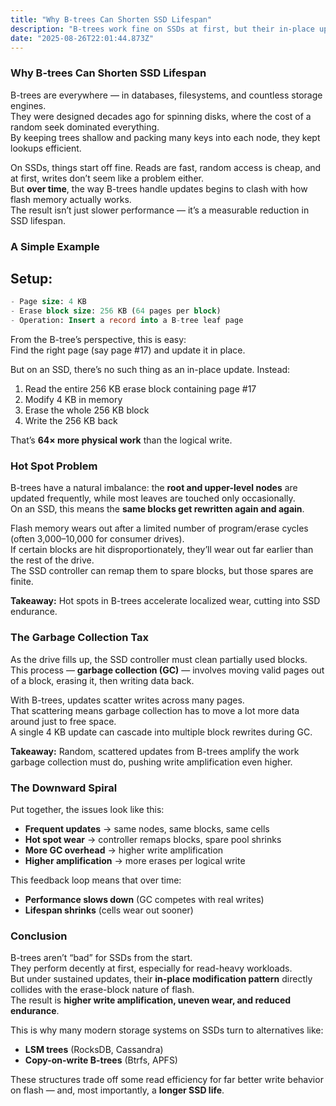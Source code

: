 ```yaml
---
title: "Why B-trees Can Shorten SSD Lifespan"
description: "B-trees work fine on SSDs at first, but their in-place updates cause high write amplification and hot-spot wear over time. The result: slower performance and a shorter SSD lifespan compared to flash-optimized structures like LSM or copy-on-write trees."
date: "2025-08-26T22:01:44.873Z"
---
```


### Why B-trees Can Shorten SSD Lifespan

B-trees are everywhere — in databases, filesystems, and countless storage engines.  
They were designed decades ago for spinning disks, where the cost of a random seek dominated everything.  
By keeping trees shallow and packing many keys into each node, they kept lookups efficient.

On SSDs, things start off fine. Reads are fast, random access is cheap, and at first, writes don’t seem like a problem either.  
But **over time**, the way B-trees handle updates begins to clash with how flash memory actually works.  
The result isn’t just slower performance — it’s a measurable reduction in SSD lifespan.

### A Simple Example

## Setup:

```sql
- Page size: 4 KB
- Erase block size: 256 KB (64 pages per block)
- Operation: Insert a record into a B-tree leaf page
```

From the B-tree’s perspective, this is easy:  
Find the right page (say page #17) and update it in place.

But on an SSD, there’s no such thing as an in-place update. Instead:

1. Read the entire 256 KB erase block containing page #17
2. Modify 4 KB in memory
3. Erase the whole 256 KB block
4. Write the 256 KB back

That’s **64× more physical work** than the logical write.

### Hot Spot Problem

B-trees have a natural imbalance: the **root and upper-level nodes** are updated frequently, while most leaves are touched only occasionally.  
On an SSD, this means the **same blocks get rewritten again and again**.

Flash memory wears out after a limited number of program/erase cycles (often 3,000–10,000 for consumer drives).  
If certain blocks are hit disproportionately, they’ll wear out far earlier than the rest of the drive.  
The SSD controller can remap them to spare blocks, but those spares are finite.

**Takeaway:** Hot spots in B-trees accelerate localized wear, cutting into SSD endurance.

### The Garbage Collection Tax

As the drive fills up, the SSD controller must clean partially used blocks.  
This process — **garbage collection (GC)** — involves moving valid pages out of a block, erasing it, then writing data back.

With B-trees, updates scatter writes across many pages.  
That scattering means garbage collection has to move a lot more data around just to free space.  
A single 4 KB update can cascade into multiple block rewrites during GC.

**Takeaway:** Random, scattered updates from B-trees amplify the work garbage collection must do, pushing write amplification even higher.

### The Downward Spiral

Put together, the issues look like this:

- **Frequent updates** → same nodes, same blocks, same cells
- **Hot spot wear** → controller remaps blocks, spare pool shrinks
- **More GC overhead** → higher write amplification
- **Higher amplification** → more erases per logical write

This feedback loop means that over time:

- **Performance slows down** (GC competes with real writes)
- **Lifespan shrinks** (cells wear out sooner)

### Conclusion

B-trees aren’t “bad” for SSDs from the start.  
They perform decently at first, especially for read-heavy workloads.  
But under sustained updates, their **in-place modification pattern** directly collides with the erase-block nature of flash.  
The result is **higher write amplification, uneven wear, and reduced endurance**.

This is why many modern storage systems on SSDs turn to alternatives like:

- **LSM trees** (RocksDB, Cassandra)
- **Copy-on-write B-trees** (Btrfs, APFS)

These structures trade off some read efficiency for far better write behavior on flash — and, most importantly, a **longer SSD life**.
